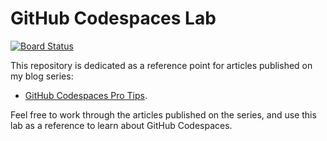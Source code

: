 # GitHub Codespaces Lab

[![Board Status](https://dev.azure.com/magiconionM/d5a8e30a-2109-4aec-99ed-40e91f8c258e/77b5aeb0-1146-42c5-832f-167d138a3f5c/_apis/work/boardbadge/52607900-cfa3-4d38-84fe-080d4d2e9163?columnOptions=1)](https://dev.azure.com/magiconionM/d5a8e30a-2109-4aec-99ed-40e91f8c258e/_boards/board/t/77b5aeb0-1146-42c5-832f-167d138a3f5c/Microsoft.RequirementCategory/)

This repository is dedicated as a reference point for articles published on my blog series:

- [GitHub Codespaces Pro Tips](https://dev.to/pwd9000/series/19195).  

Feel free to work through the articles published on the series, and use this lab as a reference to learn about GitHub Codespaces.
